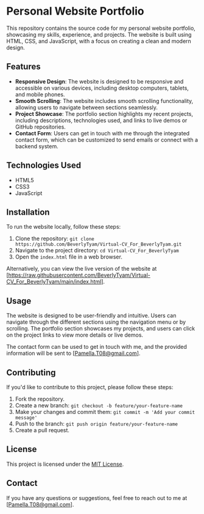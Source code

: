 # Personal Website Portfolio

This repository contains the source code for my personal website portfolio, showcasing my skills, experience, and projects. The website is built using HTML, CSS, and JavaScript, with a focus on creating a clean and modern design.

## Features

- **Responsive Design**: The website is designed to be responsive and accessible on various devices, including desktop computers, tablets, and mobile phones.
- **Smooth Scrolling**: The website includes smooth scrolling functionality, allowing users to navigate between sections seamlessly.
- **Project Showcase**: The portfolio section highlights my recent projects, including descriptions, technologies used, and links to live demos or GitHub repositories.
- **Contact Form**: Users can get in touch with me through the integrated contact form, which can be customized to send emails or connect with a backend system.

## Technologies Used

- HTML5
- CSS3
- JavaScript

## Installation

To run the website locally, follow these steps:

1. Clone the repository: `git clone https://github.com/BeverlyTyam/Virtual-CV_For_BeverlyTyam.git`
2. Navigate to the project directory: `cd Virtual-CV_For_BeverlyTyam`
3. Open the `index.html` file in a web browser.

Alternatively, you can view the live version of the website at [https://raw.githubusercontent.com/BeverlyTyam/Virtual-CV_For_BeverlyTyam/main/index.html].

## Usage

The website is designed to be user-friendly and intuitive. Users can navigate through the different sections using the navigation menu or by scrolling. The portfolio section showcases my projects, and users can click on the project links to view more details or live demos.

The contact form can be used to get in touch with me, and the provided information will be sent to [Pamella.T08@gmail.com].

## Contributing

If you'd like to contribute to this project, please follow these steps:

1. Fork the repository.
2. Create a new branch: `git checkout -b feature/your-feature-name`
3. Make your changes and commit them: `git commit -m 'Add your commit message'`
4. Push to the branch: `git push origin feature/your-feature-name`
5. Create a pull request.

## License

This project is licensed under the [MIT License](LICENSE).

## Contact

If you have any questions or suggestions, feel free to reach out to me at [Pamella.T08@gmail.com].


